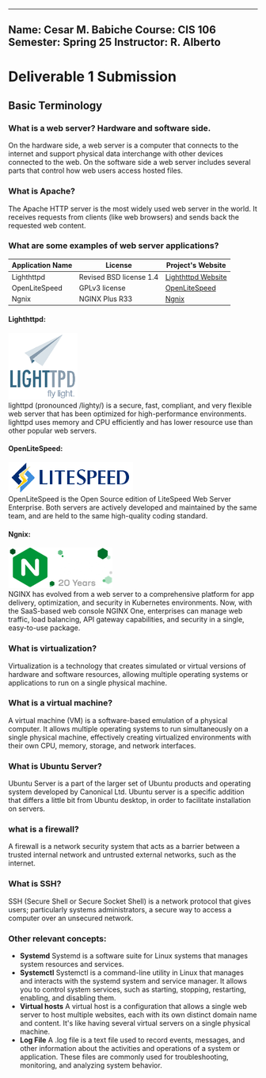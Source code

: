 ---
Name: Cesar M. Babiche
Course: CIS 106
Semester: Spring 25
Instructor: R. Alberto
----

# Deliverable 1 Submission

## Basic Terminology

### What is a web server? Hardware and software side.

On the hardware side, a web server is a computer that connects to the internet and support physical data interchange with other devices connected to the web. On the software side a web server includes several parts that control how web users access hosted files.


### What is Apache?

The Apache HTTP server is the most widely used web server in the world. It receives requests from clients (like web browsers) and sends back the requested web content.


### What are some examples of web server applications?

|Application Name|License                         |Project's Website                                                       |
|----------------|--------------------------------|------------------------------------------------------------------------|
|Lighthttpd      |Revised BSD license 1.4         |[Lighthttpd Website](https://www.lighttpd.net/)                         |
|OpenLiteSpeed   |GPLv3 license                   |[OpenLiteSpeed](https://www.litespeedtech.com/open-source/openlitespeed)|
|Ngnix           |NGINX Plus R33                  |[Ngnix](https://www.f5.com/go/product/welcome-to-nginx)                 |

#### Lighthttpd:
![example1](example1_1.png) <br>
lighttpd (pronounced /lighty/) is a secure, fast, compliant, and very flexible web server that has been optimized for high-performance environments. lighttpd uses memory and CPU efficiently and has lower resource use than other popular web servers.

#### OpenLiteSpeed:
![example2](example2_2.png)<br>
OpenLiteSpeed is the Open Source edition of LiteSpeed Web Server Enterprise. Both servers are actively developed and maintained by the same team, and are held to the same high-quality coding standard.

#### Ngnix:
![example3](example3_1.png)<br>
NGINX has evolved from a web server to a comprehensive platform for app delivery, optimization, and security in Kubernetes environments. Now, with the SaaS-based web console NGINX One, enterprises can manage web traffic, load balancing, API gateway capabilities, and security in a single, easy-to-use package.

### What is virtualization?
Virtualization is a technology that creates simulated or virtual versions of hardware and software resources, allowing multiple operating systems or applications to run on a single physical machine.

### What is a virtual machine?
A virtual machine (VM) is a software-based emulation of a physical computer. It allows multiple operating systems to run simultaneously on a single physical machine, effectively creating virtualized environments with their own CPU, memory, storage, and network interfaces.

### What is Ubuntu Server?
Ubuntu Server is a part of the larger set of Ubuntu products and operating system developed by Canonical Ltd. Ubuntu server is a specific addition that differs a little bit from Ubuntu desktop, in order to facilitate installation on servers.

### what is a firewall?
A firewall is a network security system that acts as a barrier between a trusted internal network and untrusted external networks, such as the internet.

### What is SSH?
SSH (Secure Shell or Secure Socket Shell) is a network protocol that gives users; particularly systems administrators, a secure way to access a computer over an unsecured network.

### Other relevant concepts:

* **Systemd**
Systemd is a software suite for Linux systems that manages system resources and services.
* **Systemctl**
Systemctl is a command-line utility in Linux that manages and interacts with the systemd system and service manager. It allows you to control system services, such as starting, stopping, restarting, enabling, and disabling them. 
* **Virtual hosts**
A virtual host is a configuration that allows a single web server to host multiple websites, each with its own distinct domain name and content. It's like having several virtual servers on a single physical machine. 
* **Log File**
A .log file is a text file used to record events, messages, and other information about the activities and operations of a system or application. These files are commonly used for troubleshooting, monitoring, and analyzing system behavior.